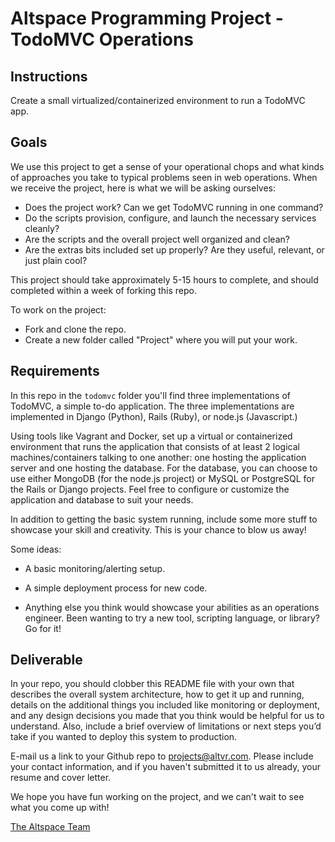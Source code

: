# Altspace Programming Project - TodoMVC Operations

## Instructions

Create a small virtualized/containerized environment to run a TodoMVC app.

## Goals

We use this project to get a sense of your operational chops and what kinds of approaches you take to typical problems seen in web operations. When we receive the project, here is what we will be asking ourselves:

- Does the project work? Can we get TodoMVC running in one command?
- Do the scripts provision, configure, and launch the necessary services cleanly?
- Are the scripts and the overall project well organized and clean?
- Are the extras bits included set up properly? Are they useful, relevant, or just plain cool? 

This project should take approximately 5-15 hours to complete, and should completed within a week of forking this repo.

To work on the project:

* Fork and clone the repo.
* Create a new folder called "Project" where you will put your work.

## Requirements

In this repo in the `todomvc` folder you'll find three implementations of TodoMVC, a simple to-do application. The three implementations are implemented in Django (Python), Rails (Ruby), or node.js (Javascript.)

Using tools like Vagrant and Docker, set up a virtual or containerized environment that runs the application that consists of at least 2 logical machines/containers talking to one another: one hosting the application server and one hosting the database. For the database, you can choose to use either MongoDB (for the node.js project) or MySQL or PostgreSQL for the Rails or Django projects. Feel free to configure or customize the application and database to suit your needs.

In addition to getting the basic system running, include some more stuff to showcase your skill and creativity. This is your chance to blow us away!

Some ideas:

- A basic monitoring/alerting setup.

- A simple deployment process for new code.

- Anything else you think would showcase your abilities as an operations engineer. Been wanting to try a new tool, scripting language, or library? Go for it!

## Deliverable

In your repo, you should clobber this README file with your own that describes the overall system architecture, how to get it up and running, details on the additional things you included like monitoring or deployment, and any design decisions you made that you think would be helpful for us to understand. Also, include a brief overview of limitations or next steps you’d take if you wanted to deploy this system to production.

E-mail us a link to your Github repo to projects@altvr.com. Please include your contact information, and if you haven't submitted it to us already, your resume and cover letter.

We hope you have fun working on the project, and we can't wait to see what you come up with!
    
[The Altspace Team](http://altvr.com/team/)
